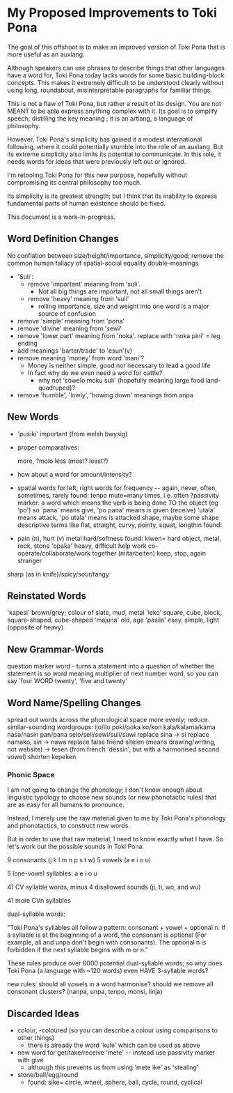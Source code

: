 My Proposed Improvements to Toki Pona
=====================================

The goal of this offshoot is to make an improved version of Toki Pona that is more useful 
as an auxlang.

Although speakers can use phrases to describe things that other languages have a word for,
Toki Pona today lacks words for some basic building-block concepts.
This makes it extremely difficult to be understood clearly without using long,
roundabout, misinterpretable paragraphs for familiar things.

This is not a flaw of Toki Pona, but rather a result of its design.
You are not MEANT to be able express anything complex with it.
Its goal is to simplify speech, distilling the key meaning ; it is an artlang, a language of philosophy.

However, Toki Pona's simplicity has gained it a modest international following,
where it could potentially stumble into the role of an auxlang.
But its extreme simplicity also limits its potential to communicate.
In this role, it needs words for ideas that were previously left out or ignored.

I'm retooling Toki Pona for this new purpose, 
hopefully without compromising its central philosophy too much.

Its simplicity is its greatest strength; 
but I think that its inability to express fundamental parts of human existence should be fixed.

This document is a work-in-progress.

Word Definition Changes
-----------------------

No conflation between size/height/importance, simplicity/good;
    remove the common human fallacy of spatial-social equality double-meanings
* 'Suli':
    * remove 'important' meaning from 'suli'. 
        - Not all big things are important, not all small things aren't
    * remove 'heavy' meaning from 'suli'
        - rolling importance, size and weight into one word is a major source of confusion  
* remove 'simple' meaning from 'pona'
* remove 'divine' meaning from 'sewi'
* remove 'lower part' meaning from 'noka'. replace with 'noka pini' = leg ending
* add meanings 'barter/trade' to 'esun'(v)
* remove meaning 'money' from word 'mani'?
    - Money is neither simple, good nor necessary to lead a good life
    - In fact why do we even need a word for cattle?
        - why not 'sowelo moku suli' (hopefully meaning large food land-quadruped)?
* remove 'humble', 'lowly', 'bowing down' meanings from anpa

New Words
---------
* 'pusiki' important (from welsh bwysig)

* proper comparatives:

    more, ?molo
    less 
    (most? 
    least?)

* how about a word for amount/intensity?
* spatial words for left, right
words for frequency -- again, never, often, sometimes, rarely
    found: tenpo mute=many times, i.e. often
?passivity marker: a word which means the verb is being done TO the object (eg 'po')
    so 'pana' means give, 'po pana' means is given (receive)
    'utala' means attack, 'po utala' means is attacked
shape,
    maybe some shape descriptive terms like flat, straight, curvy, pointy, squat, longthin
    found:
* pain (n), hurt (v)
metal
hard/softness
    found: kiwen= hard object, metal, rock, stone
'opaka' heavy, difficult
help
work
co-operate/collaborate/work together (mitarbeiten)
keep, stop, again
stranger

sharp (as in knife)/spicy/sour/tangy

Reinstated Words
----------------

'kapesi' brown/grey; colour of slate, mud, metal
'leko' square, cube, block, square-shaped, cube-shaped
'majuna' old, age
'pasila' easy, simple, light (opposite of heavy)



New Grammar-Words
-------------

question marker word - turns a statement into a question of whether the statement is so
word meaning multiplier of next number word, so you can say 'four WORD twenty', 'five and twenty'

Word Name/Spelling Changes
--------------------------
spread out words across the phonological space more evenly; reduce similar-sounding wordgroups:
    ijo/ilo
    poki/poka
    ko/kon
    kala/kalama/kama
    nasa/nasin
    pan/pana
    selo/seli/sewi/suli/suwi
replace sina -> si
replace namako, sin -> nawa
replace false friend sitelen (means drawing/writing, not website) -> tesen 
    (from french 'dessin', but with a harmonised second vowel)
shorten kepeken

### Phonic Space

I am not going to change the phonology;
I don't know enough about linguistic typology to choose new sounds (or new phonotactic rules)
that are as easy for all humans to pronounce.

Instead, I merely use the raw material given to me by Toki Pona's phonology and phonotactics,
to construct new words.

But in order to use that raw material, I need to know exactly what I have.
So let's work out the possible sounds in Toki Pona.

9 consonants (j k l m n p s t w)
5 vowels (a e i o u)

5 lone-vowel syllables: a e i o u

41 CV syllable words, minus 4 disallowed sounds (ji, ti, wo, and wu)

41 more CVn syllables

dual-syllable words:

"Toki Pona's syllables all follow a pattern: consonant + vowel + optional n. 
If a syllable is at the beginning of a word, the consonant is optional
(For example, ali and unpa don't begin with consonants).
The optional n is forbidden if the next syllable begins with m or n."

These rules produce over 6000 potential dual-syllable words;
so why does Toki Pona (a language with ~120 words) even HAVE 3-syllable words?

new rules: should all vowels in a word harmonise?
should we remove all consonant clusters? (nanpa, unpa, tenpo, monsi, linja)

Discarded Ideas
---------------

* colour, -coloured (so you can describe a colour using comparisons to other things)
    - there is already the word 'kule' which can be used as above
* new word for get/take/receive 'mete' -- instead use passivity marker with give
    - although this prevents us from using 'mete ike' as 'stealing'
* stone/ball/egg/round
    - found: sike=     circle, wheel, sphere, ball, cycle, round, cyclical
